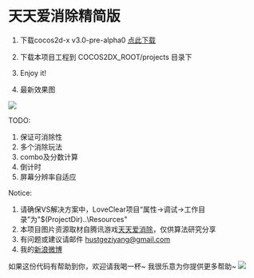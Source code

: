 天天爱消除精简版
=========

1. 下载cocos2d-x v3.0-pre-alpha0 <a href="http://cocos2d-x.googlecode.com/files/cocos2d-x-3.0alpha0-pre.zip">点此下载</a>

2. 下载本项目工程到 COCOS2DX_ROOT/projects 目录下

3. Enjoy it!

4. 最新效果图
<img src="https://f.cloud.github.com/assets/1802419/981148/9c8f04b4-0748-11e3-8dbb-287c6ee8299c.gif">

TODO:

1. 保证可消除性
2. 多个消除玩法
3. combo及分数计算
4. 倒计时
5. 屏幕分辨率自适应

Notice:

1. 请确保VS解决方案中，LoveClear项目“属性->调试->工作目录”为"$(ProjectDir)..\Resources"
2. 本项目图片资源取材自腾讯游戏<a href="http://peng.qq.com/">天天爱消除</a>，仅供算法研究分享
3. 有问题或建议请邮件 hustgeziyang@gmail.com
4. 我的<a href="http://weibo.com/crosslife">新浪微博</a>

如果这份代码有帮助到你，欢迎请我喝一杯~ 我很乐意为你提供更多帮助~ 
<a href='https://me.alipay.com/crosslife'> <img src='https://img.alipay.com/sys/personalprod/style/mc/btn-index.png' /> </a>